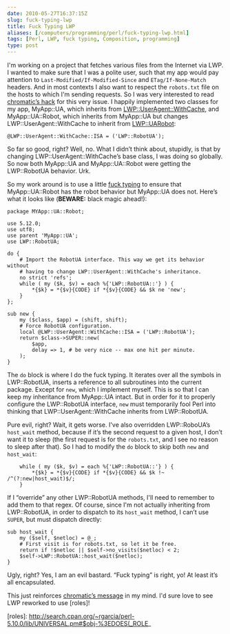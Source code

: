 ```yaml
--- 
date: 2010-05-27T16:37:15Z
slug: fuck-typing-lwp
title: Fuck Typing LWP
aliases: [/computers/programming/perl/fuck-typing-lwp.html]
tags: [Perl, LWP, fuck typing, Composition, programming]
type: post
---
```


I'm working on a project that fetches various files from the Internet via LWP. I
wanted to make sure that I was a polite user, such that my app would pay
attention to `Last-Modified/If-Modified-Since` and `ETag/If-None-Match` headers.
And in most contexts I also want to respect the `robots.txt` file on the hosts
to which I'm sending requests. So I was very interested to read [chromatic’s
hack] for this very issue. I happily implemented two classes for my app,
MyApp::UA, which inherits from [LWP::UserAgent::WithCache], and
MyApp::UA::Robot, which inherits from MyApp::UA but changes
LWP::UserAgent::WithCache to inherit from [LWP::UARobot][]:

    @LWP::UserAgent::WithCache::ISA = ('LWP::RobotUA');

So far so good, right? Well, no. What I didn’t think about, stupidly, is that by
changing LWP::UserAgent::WithCache’s base class, I was doing so globally. So now
both MyApp::UA and MyApp::UA::Robot were getting the LWP::RobotUA behavior. Urk.

So my work around is to use a little [fuck typing] to ensure that
MyApp::UA::Robot has the robot behavior but MyApp::UA does not. Here’s what it
looks like (**BEWARE:** black magic ahead!):

    package MYApp::UA::Robot;

    use 5.12.0;
    use utf8;
    use parent 'MyApp::UA';
    use LWP::RobotUA;

    do {
        # Import the RobotUA interface. This way we get its behavior without
        # having to change LWP::UserAgent::WithCache's inheritance.
        no strict 'refs';
        while ( my ($k, $v) = each %{'LWP::RobotUA::'} ) {
            *{$k} = *{$v}{CODE} if *{$v}{CODE} && $k ne 'new';
        }
    };

    sub new {
        my ($class, $app) = (shift, shift);
        # Force RobotUA configuration.
        local @LWP::UserAgent::WithCache::ISA = ('LWP::RobotUA');
        return $class->SUPER::new(
            $app,
            delay => 1, # be very nice -- max one hit per minute.
        );
    }

The `do` block is where I do the fuck typing. It iterates over all the symbols
in LWP::RobotUA, inserts a reference to all subroutines into the current
package. Except for `new`, which I implement myself. This is so that I can keep
my inheritance from MyApp::UA intact. But in order for it to properly configure
the LWP::RobotUA interface, `new` must temporarily fool Perl into thinking that
LWP::UserAgent::WithCache inherits from LWP::RobotUA.

Pure evil, right? Wait, it gets worse. I've also overridden LWP::RoboUA’s
`host_wait` method, because if it’s the second request to a given host, I don’t
want it to sleep (the first request is for the `robots.txt`, and I see no reason
to sleep after that). So I had to modify the `do` block to skip both `new` and
`host_wait`:

        while ( my ($k, $v) = each %{'LWP::RobotUA::'} ) {
            *{$k} = *{$v}{CODE} if *{$v}{CODE} && $k !~ /^(?:new|host_wait)$/;
        }

If I “override” any other LWP::RobotUA methods, I'll need to remember to add
them to that regex. Of course, since I'm not actually inheriting from
LWP::RobotUA, in order to dispatch to its `host_wait` method, I can’t use
`SUPER`, but must dispatch directly:

    sub host_wait {
        my ($self, $netloc) = @_;
        # First visit is for robots.txt, so let it be free.
        return if !$netloc || $self->no_visits($netloc) < 2;
        $self->LWP::RobotUA::host_wait($netloc);
    }

Ugly, right? Yes, I am an evil bastard. “Fuck typing” is right, yo! At least
it’s all encapsulated.

This just reinforces [chromatic’s message][chromatic’s hack] in my mind. I'd
sure love to see LWP reworked to use [roles]!

  [chromatic’s hack]: http://www.modernperlbooks.com/mt/2010/05/are-objects-black-blocks-or-toolkits.html
  [LWP::UserAgent::WithCache]: http://search.cpan.org/perldoc?LWP::UserAgent::WithCache
  [LWP::UARobot]: http://search.cpan.org/perldoc?LWP::RobotUA
  [fuck typing]: /computers/programming/methodology/fuck-typing.html
  [roles]: http://search.cpan.org/~rgarcia/perl-5.10.0/lib/UNIVERSAL.pm#$obj-%3EDOES(_ROLE_
